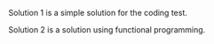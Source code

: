 Solution 1 is a simple solution for the coding test.

Solution 2 is a solution using functional programming.
